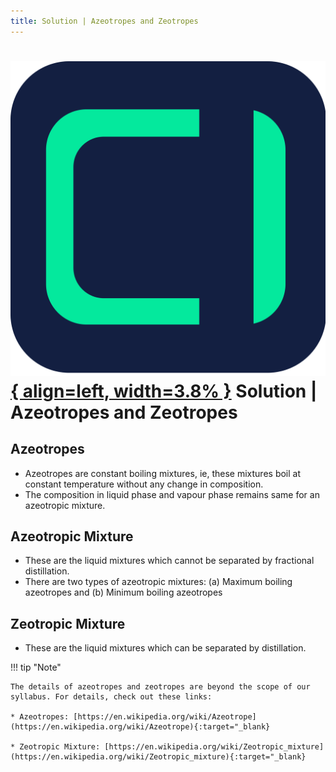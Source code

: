 ```yaml
---
title: Solution | Azeotropes and Zeotropes
---
```


# [![ChemistryEdu Logo](../../images/favicon.svg){ align=left, width=3.8% }](../../index.md)  Solution | Azeotropes and Zeotropes

## Azeotropes

* Azeotropes are constant boiling mixtures, ie, these mixtures boil at constant temperature without any change in composition.
* The composition in liquid phase and vapour phase remains same for an azeotropic mixture.

## Azeotropic Mixture

* These are the liquid mixtures which cannot be separated by fractional distillation.
* There are two types of azeotropic mixtures: (a) Maximum boiling azeotropes and (b) Minimum boiling azeotropes

## Zeotropic Mixture

* These are the liquid mixtures which can be separated by distillation.

!!! tip "Note"

    The details of azeotropes and zeotropes are beyond the scope of our syllabus. For details, check out these links:

    * Azeotropes: [https://en.wikipedia.org/wiki/Azeotrope](https://en.wikipedia.org/wiki/Azeotrope){:target="_blank}

    * Zeotropic Mixture: [https://en.wikipedia.org/wiki/Zeotropic_mixture](https://en.wikipedia.org/wiki/Zeotropic_mixture){:target="_blank}

